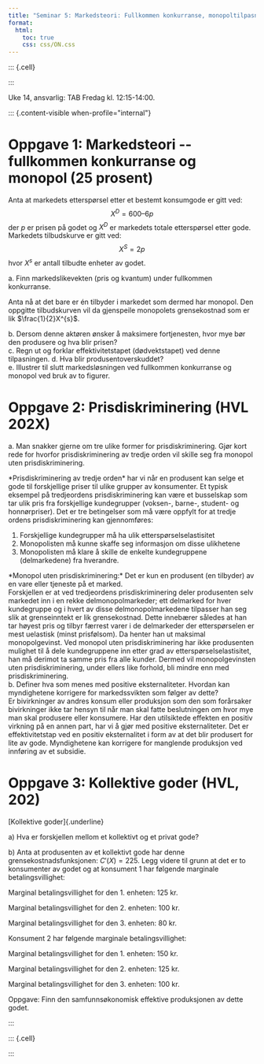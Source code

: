 ```yaml
---
title: "Seminar 5: Markedsteori: Fullkommen konkurranse, monopoltilpasning, prisdiskriminering og kollektive goder"
format:
  html:
    toc: true
    css: css/ON.css
---
```


::: {.cell}

:::



Uke 14, ansvarlig: TAB
Fredag kl. 12:15-14:00.




::: {.content-visible when-profile="internal"}

# Oppgave 1: Markedsteori -- fullkommen konkurranse og monopol (25 prosent)

Anta at markedets etterspørsel etter et bestemt konsumgode er gitt ved:
$$
X^D = 600 – 6p
$$
der $p$ er prisen på godet og $X^D$ er markedets totale etterspørsel etter gode. Markedets tilbudskurve er gitt ved:
$$X^S = 2p
$$
hvor $X^s$ er antall tilbudte enheter av godet.

a. Finn markedslikevekten (pris og kvantum) under fullkommen konkurranse.

Anta nå at det bare er én tilbyder i markedet som dermed har monopol. Den oppgitte tilbudskurven vil da gjenspeile monopolets grensekostnad som er lik $\frac{1}{2}X^{s}$. 

b. Dersom denne aktøren ønsker å maksimere fortjenesten, hvor mye bør den produsere og hva blir prisen?   
c. Regn ut og forklar effektivitetstapet (dødvektstapet) ved denne tilpasningen.
d. Hva blir produsentoverskuddet?
<br>
e. Illustrer til slutt markedsløsningen ved fullkommen konkurranse og monopol ved bruk av to figurer.

# Oppgave 2: Prisdiskriminering (HVL 202X)
a. Man snakker gjerne om tre ulike former for prisdiskriminering. Gjør kort rede for hvorfor prisdiskriminering av tredje orden vil skille seg fra monopol uten prisdiskriminering.
<div class="sol">
*Prisdiskriminering av tredje orden* har vi når en produsent kan selge et gode til forskjellige priser til ulike grupper av konsumenter. Et typisk eksempel på tredjeordens prisdiskriminering kan være et busselskap som tar ulik pris fra forskjellige kundegrupper (voksen-, barne-, student- og honnørpriser). Det er tre betingelser som må være oppfylt for at tredje ordens prisdiskriminering kan gjennomføres: 
<ol>
  <li>Forskjellige kundegrupper må ha ulik etterspørselselastisitet</li>
  <li> Monopolisten må kunne skaffe seg informasjon om disse ulikhetene </li>
  <li> Monopolisten må klare å skille de enkelte kundegruppene (delmarkedene) fra hverandre. </li>
</ol>
*Monopol uten prisdiskriminering:* Det er kun en produsent (en tilbyder) av en vare eller tjeneste på et marked.   
<br>
Forskjellen er at ved tredjeordens prisdiskriminering deler produsenten selv markedet inn i en rekke delmonopolmarkeder; ett delmarked for hver kundegruppe og i hvert av disse delmonopolmarkedene tilpasser han seg slik at grenseinntekt er lik grensekostnad. Dette innebærer således at han tar høyest pris og tilbyr færrest varer i de delmarkeder der etterspørselen er mest uelastisk (minst prisfølsom). Da henter han ut maksimal monopolgevinst. Ved monopol uten prisdiskriminering har ikke produsenten mulighet til å dele kundegruppene inn etter grad av etterspørseIselastisitet, han må derimot ta samme pris fra alle kunder. Dermed vil monopolgevinsten uten prisdiskriminering, under ellers like forhold, bli mindre enn med prisdiskriminering.   
</div>
b. Definer hva som menes med positive eksternaliteter. Hvordan kan myndighetene korrigere for markedssvikten som følger av dette?
<div class="sol">
Er bivirkninger av andres konsum eller produksjon som den som forårsaker bivirkninger ikke tar hensyn til når man skal fatte beslutningen om hvor mye man skal produsere eller konsumere. Har den utilsiktede effekten en positiv virkning på en annen part, har vi å gjør med positive eksternaliteter. Det er effektivitetstap ved en positiv eksternalitet i form av at det blir produsert for lite av gode. Myndighetene kan korrigere for manglende produksjon ved innføring av et subsidie.
</div>

# Oppgave 3: Kollektive goder (HVL, 202)

[Kollektive goder]{.underline}

a)  Hva er forskjellen mellom et kollektivt og et privat gode?

b)  Anta at produsenten av et kollektivt gode har denne
    grensekostnadsfunksjonen: $C'(X) = 225$. Legg videre til grunn at
    det er to konsumenter av godet og at konsument 1 har følgende
    marginale betalingsvillighet:

Marginal betalingsvillighet for den 1. enheten: 125 kr.

Marginal betalingsvillighet for den 2. enheten: 100 kr.

Marginal betalingsvillighet for den 3. enheten: 80 kr.

Konsument 2 har følgende marginale betalingsvillighet:

Marginal betalingsvillighet for den 1. enheten: 150 kr.

Marginal betalingsvillighet for den 2. enheten: 125 kr.

Marginal betalingsvillighet for den 3. enheten: 100 kr.

Oppgave: Finn den samfunnsøkonomisk effektive produksjonen av dette
godet.



:::


::: {.cell}

:::


